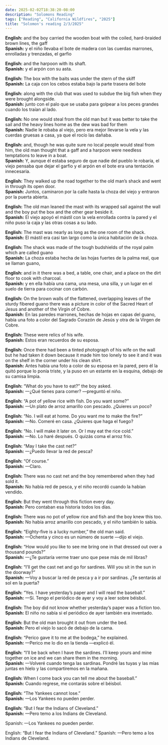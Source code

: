 ```yaml
---
date: 2025-02-02T18:38:20-08:00
description: "Solomons Reading"
tags: ["Reading", "California Wildfires", "2025"]
title: "Solomon's reading 2/3/2025"
---
```


**English:** and the boy carried the wooden boat with the coiled, hard-braided brown lines, the gaff  
**Spanish:** y el niño llevaba el bote de madera con las cuerdas marrones, enrolladas y trenzadas, el garfio

**English:** and the harpoon with its shaft.  
**Spanish:** y el arpón con su asta.

**English:** The box with the baits was under the stern of the skiff  
**Spanish:** La caja con los cebos estaba bajo la parte trasera del bote

**English:** along with the club that was used to subdue the big fish when they were brought alongside.  
**Spanish:** junto con el palo que se usaba para golpear a los peces grandes cuando los traían al lado.

**English:** No one would steal from the old man but it was better to take the sail and the heavy lines home as the dew was bad for them  
**Spanish:** Nadie le robaba al viejo, pero era mejor llevarse la vela y las cuerdas gruesas a casa, ya que el rocío las dañaba.

**English:** and, though he was quite sure no local people would steal from him, the old man thought that a gaff and a harpoon were needless temptations to leave in a boat.  
**Spanish:** Y, aunque él estaba seguro de que nadie del pueblo le robaría, el viejo pensaba que dejar el garfio y el arpón en el bote era una tentación innecesaria.

**English:** They walked up the road together to the old man’s shack and went in through its open door.  
**Spanish:** Juntos, caminaron por la calle hasta la choza del viejo y entraron por la puerta abierta.

**English:** The old man leaned the mast with its wrapped sail against the wall and the boy put the box and the other gear beside it.  
**Spanish:** El viejo apoyó el mástil con la vela enrollada contra la pared y el niño puso la caja y las otras cosas a su lado.

**English:** The mast was nearly as long as the one room of the shack.  
**Spanish:** El mástil era casi tan largo como la única habitación de la choza.

**English:** The shack was made of the tough budshields of the royal palm which are called guano  
**Spanish:** La choza estaba hecha de las hojas fuertes de la palma real, que se llaman guano,

**English:** and in it there was a bed, a table, one chair, and a place on the dirt floor to cook with charcoal.  
**Spanish:** y en ella había una cama, una mesa, una silla, y un lugar en el suelo de tierra para cocinar con carbón.

**English:** On the brown walls of the flattened, overlapping leaves of the sturdy fibered guano there was a picture in color of the Sacred Heart of Jesus and another of the Virgin of Cobre.  
**Spanish:** En las paredes marrones, hechas de hojas en capas del guano, había una foto a color del Sagrado Corazón de Jesús y otra de la Virgen de Cobre.

**English:** These were relics of his wife.  
**Spanish:** Estos eran recuerdos de su esposa.

**English:** Once there had been a tinted photograph of his wife on the wall but he had taken it down because it made him too lonely to see it and it was on the shelf in the corner under his clean shirt.  
**Spanish:** Antes había una foto a color de su esposa en la pared, pero él la quitó porque lo ponía triste, y la puso en un estante en la esquina, debajo de su camisa limpia.

**English:** “What do you have to eat?” the boy asked.  
**Spanish:** —¿Qué tienes para comer? —preguntó el niño.

**English:** “A pot of yellow rice with fish. Do you want some?”  
**Spanish:** —Un plato de arroz amarillo con pescado. ¿Quieres un poco?

**English:** “No. I will eat at home. Do you want me to make the fire?”  
**Spanish:** —No. Comeré en casa. ¿Quieres que haga el fuego?

**English:** “No. I will make it later on. Or I may eat the rice cold.”  
**Spanish:** —No. Lo haré después. O quizás coma el arroz frío.

**English:** “May I take the cast net?”  
**Spanish:** —¿Puedo llevar la red de pesca?

**English:** “Of course.”  
**Spanish:** —Claro.

**English:** There was no cast net and the boy remembered when they had sold it.  
**Spanish:** No había red de pesca, y el niño recordó cuando la habían vendido.

**English:** But they went through this fiction every day.  
**Spanish:** Pero contaban esa historia todos los días.

**English:** There was no pot of yellow rice and fish and the boy knew this too.  
**Spanish:** No había arroz amarillo con pescado, y el niño también lo sabía.

**English:** “Eighty-five is a lucky number,” the old man said.  
**Spanish:** —Ochenta y cinco es un número de suerte —dijo el viejo.

**English:** “How would you like to see me bring one in that dressed out over a thousand pounds?”  
**Spanish:** —¿Te gustaría verme traer uno que pese más de mil libras?

**English:** “I’ll get the cast net and go for sardines. Will you sit in the sun in the doorway?”  
**Spanish:** —Voy a buscar la red de pesca y a ir por sardinas. ¿Te sentarás al sol en la puerta?

**English:** “Yes. I have yesterday’s paper and I will read the baseball.”  
**Spanish:** —Sí. Tengo el periódico de ayer y voy a leer sobre béisbol.

**English:** The boy did not know whether yesterday’s paper was a fiction too.  
**Spanish:** El niño no sabía si el periódico de ayer también era inventado.

**English:** But the old man brought it out from under the bed.  
**Spanish:** Pero el viejo lo sacó de debajo de la cama.

**English:** “Perico gave it to me at the bodega,” he explained.  
**Spanish:** —Perico me lo dio en la tienda —explicó él.

**English:** “I’ll be back when I have the sardines. I’ll keep yours and mine together on ice and we can share them in the morning.  
**Spanish:** —Volveré cuando tenga las sardinas. Pondré las tuyas y las mías juntas en hielo y las compartiremos en la mañana.

**English:** When I come back you can tell me about the baseball.”  
**Spanish:** Cuando regrese, me contarás sobre el béisbol.

**English:** “The Yankees cannot lose.”  
**Spanish:** —Los Yankees no pueden perder.

**English:** “But I fear the Indians of Cleveland.”  
**Spanish:** —Pero temo a los Indians de Cleveland.

Spanish: —Los Yankees no pueden perder.

English: “But I fear the Indians of Cleveland.”
Spanish: —Pero temo a los Indians de Cleveland.
